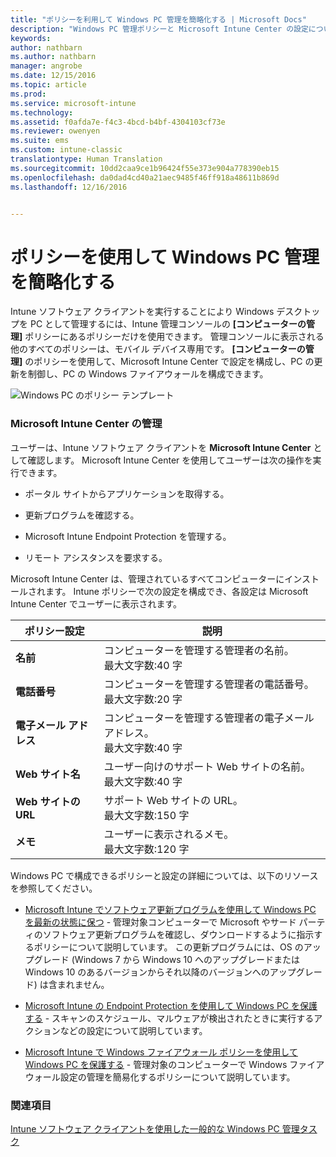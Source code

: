 ```yaml
---
title: "ポリシーを利用して Windows PC 管理を簡略化する | Microsoft Docs"
description: "Windows PC 管理ポリシーと Microsoft Intune Center の設定について説明します。"
keywords: 
author: nathbarn
ms.author: nathbarn
manager: angrobe
ms.date: 12/15/2016
ms.topic: article
ms.prod: 
ms.service: microsoft-intune
ms.technology: 
ms.assetid: f0afda7e-f4c3-4bcd-b4bf-4304103cf73e
ms.reviewer: owenyen
ms.suite: ems
ms.custom: intune-classic
translationtype: Human Translation
ms.sourcegitcommit: 10dd2caa9ce1b96424f55e373e904a778390eb15
ms.openlocfilehash: da0dad4cd40a21aec9485f46ff918a48611b869d
ms.lasthandoff: 12/16/2016


---
```


# <a name="use-policies-to-simplify-windows-pc-management"></a>ポリシーを使用して Windows PC 管理を簡略化する

Intune ソフトウェア クライアントを実行することにより Windows デスクトップを PC として管理するには、Intune 管理コンソールの **[コンピューターの管理]** ポリシーにあるポリシーだけを使用できます。 管理コンソールに表示される他のすべてのポリシーは、モバイル デバイス専用です。 **[コンピューターの管理]** のポリシーを使用して、Microsoft Intune Center で設定を構成し、PC の更新を制御し、PC の Windows ファイアウォールを構成できます。

![Windows PC のポリシー テンプレート](../media/pc_policy_template.png)

### <a name="manage-the-microsoft-intune-center"></a>Microsoft Intune Center の管理
ユーザーは、Intune ソフトウェア クライアントを **Microsoft Intune Center** として確認します。 Microsoft Intune Center を使用してユーザーは次の操作を実行できます。

-   ポータル サイトからアプリケーションを取得する。

-   更新プログラムを確認する。

-   Microsoft Intune Endpoint Protection を管理する。

-  リモート アシスタンスを要求する。

Microsoft Intune Center は、管理されているすべてコンピューターにインストールされます。 Intune ポリシーで次の設定を構成でき、各設定は Microsoft Intune Center でユーザーに表示されます。

|ポリシー設定|説明|
|------------------|--------------------|
|**名前**|コンピューターを管理する管理者の名前。<br />最大文字数:40 字|
|**電話番号**|コンピューターを管理する管理者の電話番号。<br />最大文字数:20 字|
|**電子メール アドレス**|コンピューターを管理する管理者の電子メール アドレス。<br />最大文字数:40 字|
|**Web サイト名**|ユーザー向けのサポート Web サイトの名前。<br />最大文字数:40 字|
|**Web サイトの URL**|サポート Web サイトの URL。<br />最大文字数:150 字|
|**メモ**|ユーザーに表示されるメモ。<br />最大文字数:120 字|

Windows PC で構成できるポリシーと設定の詳細については、以下のリソースを参照してください。

- [Microsoft Intune でソフトウェア更新プログラムを使用して Windows PC を最新の状態に保つ](keep-windows-pcs-up-to-date-with-software-updates-in-microsoft-intune.md) - 管理対象コンピューターで Microsoft やサード パーティのソフトウェア更新プログラムを確認し、ダウンロードするように指示するポリシーについて説明しています。 この更新プログラムには、OS のアップグレード (Windows 7 から Windows 10 へのアップグレードまたは Windows 10 のあるバージョンからそれ以降のバージョンへのアップグレード) は含まれません。

- [Microsoft Intune の Endpoint Protection を使用して Windows PC を保護する](help-secure-windows-pcs-with-endpoint-protection-for-microsoft-intune.md) - スキャンのスケジュール、マルウェアが検出されたときに実行するアクションなどの設定について説明しています。

- [Microsoft Intune で Windows ファイアウォール ポリシーを使用して Windows PC を保護する](help-protect-windows-pcs-using-windows-firewall-policies-in-microsoft-intune.md) - 管理対象のコンピューターで Windows ファイアウォール設定の管理を簡易化するポリシーについて説明しています。


### <a name="see-also"></a>関連項目

[Intune ソフトウェア クライアントを使用した一般的な Windows PC 管理タスク](common-windows-pc-management-tasks-with-the-microsoft-intune-computer-client.md)

